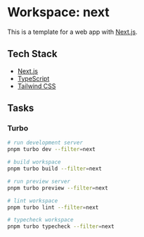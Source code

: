 # Workspace: next

This is a template for a web app with [Next.js](https://nextjs.org).

## Tech Stack

- [Next.js](https://nextjs.org)
- [TypeScript](https://www.typescriptlang.org)
- [Tailwind CSS](https://tailwindcss.com)

## Tasks

### Turbo

```sh
# run development server
pnpm turbo dev --filter=next

# build workspace
pnpm turbo build --filter=next

# run preview server
pnpm turbo preview --filter=next

# lint workspace
pnpm turbo lint --filter=next

# typecheck workspace
pnpm turbo typecheck --filter=next
```
